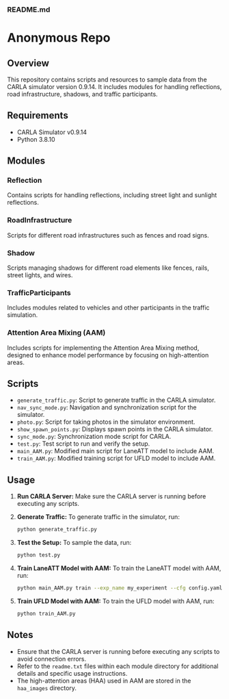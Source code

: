 ### README.md

# Anonymous Repo

## Overview

This repository contains scripts and resources to sample data from the CARLA simulator version 0.9.14. It includes modules for handling reflections, road infrastructure, shadows, and traffic participants.

## Requirements

- CARLA Simulator v0.9.14
- Python 3.8.10

## Modules

### Reflection
Contains scripts for handling reflections, including street light and sunlight reflections.

### RoadInfrastructure
Scripts for different road infrastructures such as fences and road signs.

### Shadow
Scripts managing shadows for different road elements like fences, rails, street lights, and wires.

### TrafficParticipants
Includes modules related to vehicles and other participants in the traffic simulation.

### Attention Area Mixing (AAM)
Includes scripts for implementing the Attention Area Mixing method, designed to enhance model performance by focusing on high-attention areas.

## Scripts

- `generate_traffic.py`: Script to generate traffic in the CARLA simulator.
- `nav_sync_mode.py`: Navigation and synchronization script for the simulator.
- `photo.py`: Script for taking photos in the simulator environment.
- `show_spawn_points.py`: Displays spawn points in the CARLA simulator.
- `sync_mode.py`: Synchronization mode script for CARLA.
- `test.py`: Test script to run and verify the setup.
- `main_AAM.py`: Modified main script for LaneATT model to include AAM.
- `train_AAM.py`: Modified training script for UFLD model to include AAM.

## Usage



1. **Run CARLA Server:**
   Make sure the CARLA server is running before executing any scripts.

2. **Generate Traffic:**
   To generate traffic in the simulator, run:
   ```bash
   python generate_traffic.py
   ```

3. **Test the Setup:**
   To sample the data, run:

   ```bash
   python test.py
   ```



1. **Train LaneATT Model with AAM:**
   To train the LaneATT model with AAM, run:

   ```bash
   python main_AAM.py train --exp_name my_experiment --cfg config.yaml
   ```

2. **Train UFLD Model with AAM:**
   To train the UFLD model with AAM, run:

   ```bash
   python train_AAM.py
   ```

## Notes

- Ensure that the CARLA server is running before executing any scripts to avoid connection errors.
- Refer to the `readme.txt` files within each module directory for additional details and specific usage instructions.
- The high-attention areas (HAA) used in AAM are stored in the `haa_images` directory.
